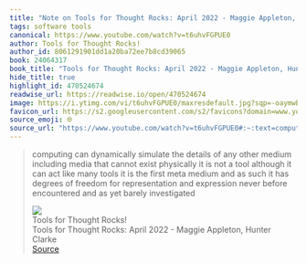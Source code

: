 ```yaml
---
title: "Note on Tools for Thought Rocks: April 2022 - Maggie Appleton, Hunter Clarke via Tools for Thought Rocks!"
tags: software tools
canonical: https://www.youtube.com/watch?v=t6uhvFGPUE0
author: Tools for Thought Rocks!
author_id: 8061291901dd1a20ba72ee7b8cd39065
book: 24064317
book_title: "Tools for Thought Rocks: April 2022 - Maggie Appleton, Hunter Clarke"
hide_title: true
highlight_id: 470524674
readwise_url: https://readwise.io/open/470524674
image: https://i.ytimg.com/vi/t6uhvFGPUE0/maxresdefault.jpg?sqp=-oaymwEmCIAKENAF8quKqQMa8AEB-AH-CYAC0AWKAgwIABABGGUgWShXMA8=&rs=AOn4CLC4f0e5wlGFcnPDx6InRh9qpe1OTA
favicon_url: https://s2.googleusercontent.com/s2/favicons?domain=www.youtube.com
source_emoji: 🌐
source_url: "https://www.youtube.com/watch?v=t6uhvFGPUE0#:~:text=computing%20can%20dynamically,yet%20barely%20investigated"
---
```


> computing can dynamically simulate the details of any other medium including media that cannot exist physically it is not a tool although it can act like many tools it is the first meta medium and as such it has degrees of freedom for representation and expression never before encountered and as yet barely investigated
> <div class="quoteback-footer"><div class="quoteback-avatar"><img class="mini-favicon" src="https://s2.googleusercontent.com/s2/favicons?domain=www.youtube.com"></div><div class="quoteback-metadata"><div class="metadata-inner"><span style="display:none">FROM:</span><div aria-label="Tools for Thought Rocks!" class="quoteback-author"> Tools for Thought Rocks!</div><div aria-label="Tools for Thought Rocks: April 2022 - Maggie Appleton, Hunter Clarke" class="quoteback-title"> Tools for Thought Rocks: April 2022 - Maggie Appleton, Hunter Clarke</div></div></div><div class="quoteback-backlink"><a target="_blank" aria-label="go to the full text of this quotation" rel="noopener" href="https://www.youtube.com/watch?v=t6uhvFGPUE0#:~:text=computing%20can%20dynamically,yet%20barely%20investigated" class="quoteback-arrow"> Source</a></div></div>